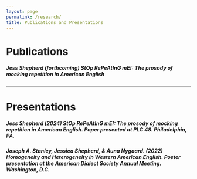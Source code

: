 ```yaml
---
layout: page
permalink: /research/
title: Publications and Presentations
---
```

# Publications

##### Jess Shepherd (forthcoming) *StOp RePeAtInG mE!: The prosody of mocking repetition in American English​*

*************

# Presentations

##### Jess Shepherd (2024) *StOp RePeAtInG mE!: The prosody of mocking repetition in American English.* Paper presented at PLC 48. Philadelphia, PA.

##### Joseph A. Stanley, Jessica Shepherd, & Auna Nygaard. (2022) *Homogeneity and Heterogeneity in Western American English.* Poster presentation at the American Dialect Society Annual Meeting. Washington, D.C.